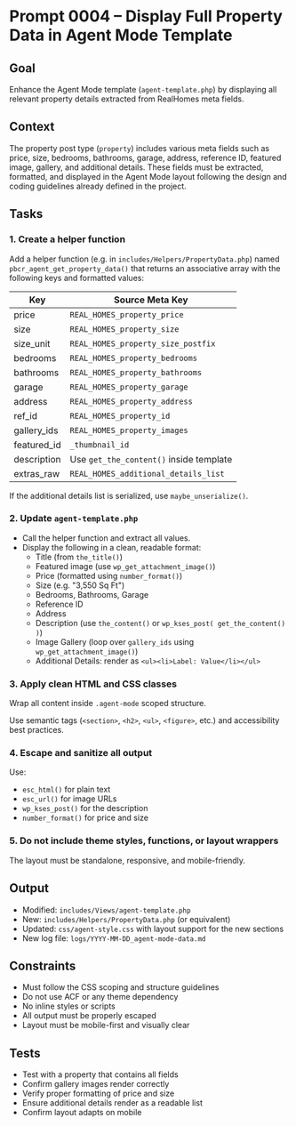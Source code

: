 # Prompt 0004 – Display Full Property Data in Agent Mode Template

## Goal

Enhance the Agent Mode template (`agent-template.php`) by displaying all relevant property details extracted from RealHomes meta fields.

## Context

The property post type (`property`) includes various meta fields such as price, size, bedrooms, bathrooms, garage, address, reference ID, featured image, gallery, and additional details. These fields must be extracted, formatted, and displayed in the Agent Mode layout following the design and coding guidelines already defined in the project.

## Tasks

### 1. Create a helper function

Add a helper function (e.g. in `includes/Helpers/PropertyData.php`) named `pbcr_agent_get_property_data()` that returns an associative array with the following keys and formatted values:

| Key          | Source Meta Key                         |
|--------------|------------------------------------------|
| price        | `REAL_HOMES_property_price`              |
| size         | `REAL_HOMES_property_size`               |
| size_unit    | `REAL_HOMES_property_size_postfix`       |
| bedrooms     | `REAL_HOMES_property_bedrooms`           |
| bathrooms    | `REAL_HOMES_property_bathrooms`          |
| garage       | `REAL_HOMES_property_garage`             |
| address      | `REAL_HOMES_property_address`            |
| ref_id       | `REAL_HOMES_property_id`                 |
| gallery_ids  | `REAL_HOMES_property_images`             |
| featured_id  | `_thumbnail_id`                          |
| description  | Use `get_the_content()` inside template  |
| extras_raw   | `REAL_HOMES_additional_details_list`     |

If the additional details list is serialized, use `maybe_unserialize()`.

### 2. Update `agent-template.php`

- Call the helper function and extract all values.
- Display the following in a clean, readable format:
  - Title (from `the_title()`)
  - Featured image (use `wp_get_attachment_image()`)
  - Price (formatted using `number_format()`)
  - Size (e.g. "3,550 Sq Ft")
  - Bedrooms, Bathrooms, Garage
  - Reference ID
  - Address
  - Description (use `the_content()` or `wp_kses_post( get_the_content() )`)
  - Image Gallery (loop over `gallery_ids` using `wp_get_attachment_image()`)
  - Additional Details: render as `<ul><li>Label: Value</li></ul>`

### 3. Apply clean HTML and CSS classes

Wrap all content inside `.agent-mode` scoped structure.

Use semantic tags (`<section>`, `<h2>`, `<ul>`, `<figure>`, etc.) and accessibility best practices.

### 4. Escape and sanitize all output

Use:
- `esc_html()` for plain text
- `esc_url()` for image URLs
- `wp_kses_post()` for the description
- `number_format()` for price and size

### 5. Do not include theme styles, functions, or layout wrappers

The layout must be standalone, responsive, and mobile-friendly.

## Output

- Modified: `includes/Views/agent-template.php`
- New: `includes/Helpers/PropertyData.php` (or equivalent)
- Updated: `css/agent-style.css` with layout support for the new sections
- New log file: `logs/YYYY-MM-DD_agent-mode-data.md`

## Constraints

- Must follow the CSS scoping and structure guidelines
- Do not use ACF or any theme dependency
- No inline styles or scripts
- All output must be properly escaped
- Layout must be mobile-first and visually clear

## Tests

- Test with a property that contains all fields
- Confirm gallery images render correctly
- Verify proper formatting of price and size
- Ensure additional details render as a readable list
- Confirm layout adapts on mobile
